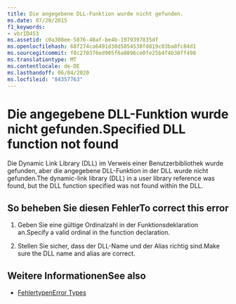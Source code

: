 ```yaml
---
title: Die angegebene DLL-Funktion wurde nicht gefunden.
ms.date: 07/20/2015
f1_keywords:
- vbrID453
ms.assetid: c0a308ee-5876-40af-be4b-1979397835df
ms.openlocfilehash: 68f274ca6491d38d5054538fd819c83ba8fc84d1
ms.sourcegitcommit: f8c270376ed905f6a8896ce0fe25b4f4b38ff498
ms.translationtype: MT
ms.contentlocale: de-DE
ms.lasthandoff: 06/04/2020
ms.locfileid: "84357763"
---
```

# <a name="specified-dll-function-not-found"></a><span data-ttu-id="484c9-102">Die angegebene DLL-Funktion wurde nicht gefunden.</span><span class="sxs-lookup"><span data-stu-id="484c9-102">Specified DLL function not found</span></span>
<span data-ttu-id="484c9-103">Die Dynamic Link Library (DLL) im Verweis einer Benutzerbibliothek wurde gefunden, aber die angegebene DLL-Funktion in der DLL wurde nicht gefunden.</span><span class="sxs-lookup"><span data-stu-id="484c9-103">The dynamic-link library (DLL) in a user library reference was found, but the DLL function specified was not found within the DLL.</span></span>  
  
## <a name="to-correct-this-error"></a><span data-ttu-id="484c9-104">So beheben Sie diesen Fehler</span><span class="sxs-lookup"><span data-stu-id="484c9-104">To correct this error</span></span>  
  
1. <span data-ttu-id="484c9-105">Geben Sie eine gültige Ordinalzahl in der Funktionsdeklaration an.</span><span class="sxs-lookup"><span data-stu-id="484c9-105">Specify a valid ordinal in the function declaration.</span></span>  
  
2. <span data-ttu-id="484c9-106">Stellen Sie sicher, dass der DLL-Name und der Alias richtig sind.</span><span class="sxs-lookup"><span data-stu-id="484c9-106">Make sure the DLL name and alias are correct.</span></span>  
  
## <a name="see-also"></a><span data-ttu-id="484c9-107">Weitere Informationen</span><span class="sxs-lookup"><span data-stu-id="484c9-107">See also</span></span>

- [<span data-ttu-id="484c9-108">Fehlertypen</span><span class="sxs-lookup"><span data-stu-id="484c9-108">Error Types</span></span>](../programming-guide/language-features/error-types.md)

